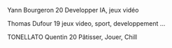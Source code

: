 Yann Bourgeron 20
Developper IA, jeux vidéo

Thomas Dufour 19
jeux video, sport, developpement ...

TONELLATO Quentin 20 
Pâtisser, Jouer, Chill